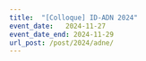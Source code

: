 ```yaml
---
title:  "[Colloque] ID-ADN 2024"
event_date:   2024-11-27
event_date_end: 2024-11-29
url_post: /post/2024/adne/
---
```

